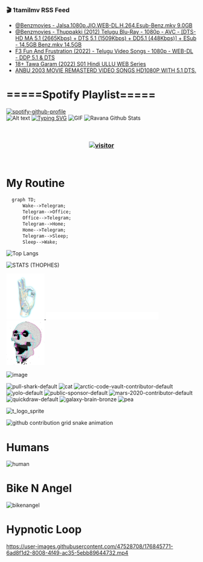 ### 🎬 1tamilmv RSS Feed

<!-- BLOG-POST-LIST:START -->
- [@Benzmovies - Jalsa.1080p.JIO.WEB-DL.H.264.Esub-Benz.mkv 9.0GB](https://www.1tamilmv.pics/index.php?/forums/topic/166788-benzmovies-jalsa1080pjioweb-dlh264esub-benzmkv-90gb/&do=findComment&comment=332688)
- [@Benzmovies - Thuppakki &lpar;2012&rpar; Telugu Blu-Ray - 1080p - AVC - [DTS-HD MA 5.1 &lpar;2665Kbps&rpar; + DTS 5.1 &lpar;1509Kbps&rpar; + DD5.1 &lpar;448Kbps&rpar;] + ESub - 14.5GB Benz.mkv 14.5GB](https://www.1tamilmv.pics/index.php?/forums/topic/166787-benzmovies-thuppakki-2012-telugu-blu-ray-1080p-avc-dts-hd-ma-51-2665kbps-dts-51-1509kbps-dd51-448kbps-esub-145gb-benzmkv-145gb/&do=findComment&comment=332687)
- [F3 Fun And Frustration &lpar;2022&rpar; - Telugu Video Songs - 1080p - WEB-DL - DDP 5.1 &amp; DTS](https://www.1tamilmv.pics/index.php?/forums/topic/166805-f3-fun-and-frustration-2022-telugu-video-songs-1080p-web-dl-ddp-51-dts/&do=findComment&comment=332686)
- [18+ Tawa Garam &lpar;2022&rpar; S01 Hindi ULLU WEB Series](https://www.1tamilmv.pics/index.php?/forums/topic/166807-18-tawa-garam-2022-s01-hindi-ullu-web-series/&do=findComment&comment=332685)
- [ANBU 2003 MOVIE REMASTERD VIDEO SONGS HD1080P WITH 5.1 DTS.](https://www.1tamilmv.pics/index.php?/forums/topic/166806-anbu-2003-movie-remasterd-video-songs-hd1080p-with-51-dts/&do=findComment&comment=332684)
<!-- BLOG-POST-LIST:END -->

# =====Spotify Playlist=====
[![spotify-github-profile](https://spotify-github-profile.vercel.app/api/view?uid=31rfzgmuvvewegdlxvlev4ynz4vu&cover_image=true&theme=default&bar_color=53b14f&bar_color_cover=true)](https://ravana69.github.io/rss)
</br>
![Alt text](https://spotify-recently-played-readme.vercel.app/api?user=31rfzgmuvvewegdlxvlev4ynz4vu)
[![Typing SVG](https://readme-typing-svg.herokuapp.com?color=%2336BCF7&center=true&vCenter=true&multiline=true&height=81&lines=I+AM+RAVANA;CONTACT+ME+ON+TELEGRAM%3A+%40R4V4N4)](https://git.io/typing-svg)
<img align="centre" height="400px" width="490px" alt="GIF" src="https://github.com/ravana69/ravana69/blob/master/rvm.gif" />
![Ravana Github Stats](https://github-readme-stats.vercel.app/api?username=ravana69&&show_icons=true&theme=radical)

<br />
<h3 align="center"> <a href="https://t.me/r4v4n4"><img src="https://profile-counter.glitch.me/ravana69/count.svg" alt="visitor" width="600"></a> </h3>
</br>

<H1>My Routine</H1>

```mermaid
  graph TD;
      Wake-->Telegram;
      Telegram-->Office;
      Office-->Telegram;
      Telegram-->Home;
      Home-->Telegram;
      Telegram-->Sleep;
      Sleep-->Wake;
```
![Top Langs](https://github-readme-stats.vercel.app/api/top-langs/?username=ravana69&&show_icons=true&theme=radical)

![STATS (THOPHES)](https://github-profile-trophy.vercel.app/?username=ravana69&theme=gruvbox&margin-w=10&margin-h=15&column=8)
<br />
<p align="left">
    <a href="#">
        <img width="20%" src="./assets/images/hand.gif" alt="" />
    </a>
    <a href="#">
        <img width="59%" src="./assets/images/spacer.png" alt="" >
    </a>
    <a href="#">
        <img width="20%" src="./assets/images/skull.gif" alt="" />
    </a>
</p>


![image](https://user-images.githubusercontent.com/47528708/175298537-0623dc00-7b1a-4ec1-b5b1-71768763a234.png)

<img width="148" alt="pull-shark-default" src="https://user-images.githubusercontent.com/47528708/176419715-70981865-4dc6-489a-8a1a-06842db67b15.gif"> <img width="148" alt="cat" src="https://user-images.githubusercontent.com/47528708/179149594-60701d0e-e626-415f-9958-80736351eadd.gif"> <img width="148" alt="arctic-code-vault-contributor-default" src="https://user-images.githubusercontent.com/47528708/175267501-e1fbbb8f-c2b2-4882-b865-2ac4debef26c.png"> <img width="148" alt="yolo-default" src="https://user-images.githubusercontent.com/47528708/175267654-281a1880-1129-4b7b-bf2f-de5dd2bc5afa.png"> <img width="148" alt="public-sponsor-default" src="https://user-images.githubusercontent.com/47528708/175268448-2e78cc75-fb25-4d76-bd22-7df520446b45.png"> <img width="148" alt="mars-2020-contributor-default" src="https://user-images.githubusercontent.com/47528708/175268475-de6d987a-3be9-4353-86a5-23b422559355.png"> <img width="148" alt="quickdraw-default" src="https://user-images.githubusercontent.com/47528708/179148665-33e7c2c8-5d95-413e-8b25-6862820a5fe7.png"> <img width="148" alt="galaxy-brain-bronze" src="https://user-images.githubusercontent.com/47528708/176419717-e2fdca8b-0fdc-47dd-9511-a7ff52178a33.gif"> <img width="148" alt="pea" src="https://user-images.githubusercontent.com/47528708/179149608-800ce6e1-7d24-4bfe-8e84-5628e6d5497d.gif">

![t_logo_sprite](https://user-images.githubusercontent.com/47528708/175293007-21ff1792-1fca-4be3-bcae-12fdc3aa414f.svg)

![github contribution grid snake animation](https://raw.githubusercontent.com/ravana69/ravana69/output/github-contribution-grid-snake-dark.svg#gh-dark-mode-only)

# Humans
<img width="170" alt="human" src="https://user-images.githubusercontent.com/47528708/176413829-c142d478-1c96-4c3c-a2a4-2dd35374c335.gif">

# Bike N Angel
<img width="170" alt="bikenangel" src="https://user-images.githubusercontent.com/47528708/176616968-3a44f91e-8016-477c-9bb5-c4689a1adbee.gif">

# Hypnotic Loop

https://user-images.githubusercontent.com/47528708/176845771-6ad8f1d2-8008-4f49-ac35-5ebb89644732.mp4

